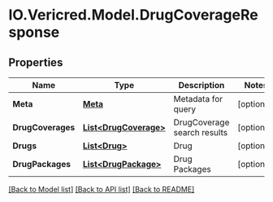 # IO.Vericred.Model.DrugCoverageResponse
## Properties

Name | Type | Description | Notes
------------ | ------------- | ------------- | -------------
**Meta** | [**Meta**](Meta.md) | Metadata for query | [optional] 
**DrugCoverages** | [**List&lt;DrugCoverage&gt;**](DrugCoverage.md) | DrugCoverage search results | [optional] 
**Drugs** | [**List&lt;Drug&gt;**](Drug.md) | Drug | [optional] 
**DrugPackages** | [**List&lt;DrugPackage&gt;**](DrugPackage.md) | Drug Packages | [optional] 

[[Back to Model list]](../README.md#documentation-for-models) [[Back to API list]](../README.md#documentation-for-api-endpoints) [[Back to README]](../README.md)

